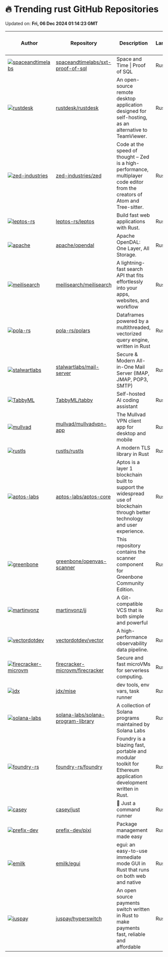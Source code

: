 # 🔥 Trending rust GitHub Repositories

Updated on: **Fri, 06 Dec 2024 01:14:23 GMT**

| Author | Repository | Description | Language | ⭐ Total Stars | 🌟 Stars Today |
|--------|------------|-------------|----------|----------------|----------------|
| [![spaceandtimelabs](https://avatars.githubusercontent.com/u/7530828?s=40&v=4)](https://github.com/spaceandtimelabs) | [spaceandtimelabs/sxt-proof-of-sql](https://github.com/spaceandtimelabs/sxt-proof-of-sql) | Space and Time \| Proof of SQL | Rust | 3060 | 74 |
| [![rustdesk](https://avatars.githubusercontent.com/u/71636191?s=40&v=4)](https://github.com/rustdesk) | [rustdesk/rustdesk](https://github.com/rustdesk/rustdesk) | An open-source remote desktop application designed for self-hosting, as an alternative to TeamViewer. | Rust | 77127 | 78 |
| [![zed-industries](https://avatars.githubusercontent.com/u/482957?s=40&v=4)](https://github.com/zed-industries) | [zed-industries/zed](https://github.com/zed-industries/zed) | Code at the speed of thought – Zed is a high-performance, multiplayer code editor from the creators of Atom and Tree-sitter. | Rust | 51106 | 70 |
| [![leptos-rs](https://avatars.githubusercontent.com/u/286622?s=40&v=4)](https://github.com/leptos-rs) | [leptos-rs/leptos](https://github.com/leptos-rs/leptos) | Build fast web applications with Rust. | Rust | 16892 | 154 |
| [![apache](https://avatars.githubusercontent.com/u/5351546?s=40&v=4)](https://github.com/apache) | [apache/opendal](https://github.com/apache/opendal) | Apache OpenDAL: One Layer, All Storage. | Rust | 3518 | 8 |
| [![meilisearch](https://avatars.githubusercontent.com/u/3610253?s=40&v=4)](https://github.com/meilisearch) | [meilisearch/meilisearch](https://github.com/meilisearch/meilisearch) | A lightning-fast search API that fits effortlessly into your apps, websites, and workflow | Rust | 47801 | 29 |
| [![pola-rs](https://avatars.githubusercontent.com/u/3023000?s=40&v=4)](https://github.com/pola-rs) | [pola-rs/polars](https://github.com/pola-rs/polars) | Dataframes powered by a multithreaded, vectorized query engine, written in Rust | Rust | 30743 | 34 |
| [![stalwartlabs](https://avatars.githubusercontent.com/u/11444311?s=40&v=4)](https://github.com/stalwartlabs) | [stalwartlabs/mail-server](https://github.com/stalwartlabs/mail-server) | Secure & Modern All-in-One Mail Server (IMAP, JMAP, POP3, SMTP) | Rust | 5438 | 23 |
| [![TabbyML](https://avatars.githubusercontent.com/u/388154?s=40&v=4)](https://github.com/TabbyML) | [TabbyML/tabby](https://github.com/TabbyML/tabby) | Self-hosted AI coding assistant | Rust | 22141 | 16 |
| [![mullvad](https://avatars.githubusercontent.com/u/332294?s=40&v=4)](https://github.com/mullvad) | [mullvad/mullvadvpn-app](https://github.com/mullvad/mullvadvpn-app) | The Mullvad VPN client app for desktop and mobile | Rust | 5155 | 7 |
| [![rustls](https://avatars.githubusercontent.com/u/579363?s=40&v=4)](https://github.com/rustls) | [rustls/rustls](https://github.com/rustls/rustls) | A modern TLS library in Rust | Rust | 6277 | 11 |
| [![aptos-labs](https://avatars.githubusercontent.com/u/73818?s=40&v=4)](https://github.com/aptos-labs) | [aptos-labs/aptos-core](https://github.com/aptos-labs/aptos-core) | Aptos is a layer 1 blockchain built to support the widespread use of blockchain through better technology and user experience. | Rust | 6206 | 1 |
| [![greenbone](https://avatars.githubusercontent.com/u/3997449?s=40&v=4)](https://github.com/greenbone) | [greenbone/openvas-scanner](https://github.com/greenbone/openvas-scanner) | This repository contains the scanner component for Greenbone Community Edition. | Rust | 3433 | 2 |
| [![martinvonz](https://avatars.githubusercontent.com/u/891642?s=40&v=4)](https://github.com/martinvonz) | [martinvonz/jj](https://github.com/martinvonz/jj) | A Git-compatible VCS that is both simple and powerful | Rust | 9527 | 19 |
| [![vectordotdev](https://avatars.githubusercontent.com/in/29110?s=40&v=4)](https://github.com/vectordotdev) | [vectordotdev/vector](https://github.com/vectordotdev/vector) | A high-performance observability data pipeline. | Rust | 18316 | 9 |
| [![firecracker-microvm](https://avatars.githubusercontent.com/u/115481277?s=40&v=4)](https://github.com/firecracker-microvm) | [firecracker-microvm/firecracker](https://github.com/firecracker-microvm/firecracker) | Secure and fast microVMs for serverless computing. | Rust | 26391 | 9 |
| [![jdx](https://avatars.githubusercontent.com/u/216188?s=40&v=4)](https://github.com/jdx) | [jdx/mise](https://github.com/jdx/mise) | dev tools, env vars, task runner | Rust | 10479 | 28 |
| [![solana-labs](https://avatars.githubusercontent.com/in/29110?s=40&v=4)](https://github.com/solana-labs) | [solana-labs/solana-program-library](https://github.com/solana-labs/solana-program-library) | A collection of Solana programs maintained by Solana Labs | Rust | 3630 | 2 |
| [![foundry-rs](https://avatars.githubusercontent.com/u/19890894?s=40&v=4)](https://github.com/foundry-rs) | [foundry-rs/foundry](https://github.com/foundry-rs/foundry) | Foundry is a blazing fast, portable and modular toolkit for Ethereum application development written in Rust. | Rust | 8357 | 3 |
| [![casey](https://avatars.githubusercontent.com/u/1945?s=40&v=4)](https://github.com/casey) | [casey/just](https://github.com/casey/just) | 🤖 Just a command runner | Rust | 21879 | 55 |
| [![prefix-dev](https://avatars.githubusercontent.com/u/12893423?s=40&v=4)](https://github.com/prefix-dev) | [prefix-dev/pixi](https://github.com/prefix-dev/pixi) | Package management made easy | Rust | 3455 | 10 |
| [![emilk](https://avatars.githubusercontent.com/u/1148717?s=40&v=4)](https://github.com/emilk) | [emilk/egui](https://github.com/emilk/egui) | egui: an easy-to-use immediate mode GUI in Rust that runs on both web and native | Rust | 22647 | 15 |
| [![juspay](https://avatars.githubusercontent.com/in/411175?s=40&v=4)](https://github.com/juspay) | [juspay/hyperswitch](https://github.com/juspay/hyperswitch) | An open source payments switch written in Rust to make payments fast, reliable and affordable | Rust | 12673 | 4 |
